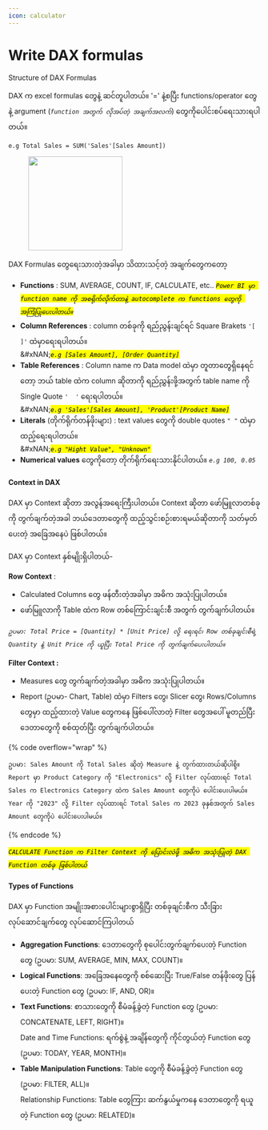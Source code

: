 ```yaml
---
icon: calculator
---
```


# Write DAX formulas

Structure of DAX Formulas

DAX က excel formulas တွေနဲ့ ဆင်တူပါတယ်။ '=' နဲ့စပြီး functions/operator တွေနဲ့ argument (_`function အတွက် လိုအပ်တဲ့ အချက်အလက်`_) တွေကိုပေါင်းစပ်ရေးသားရပါတယ်။

`e.g Total Sales = SUM('Sales'[Sales Amount])`

<figure><img src=".gitbook/assets/image (2).png" alt="" width="188"><figcaption></figcaption></figure>

DAX Formulas တွေရေးသားတဲ့အခါမှာ သိထားသင့်တဲ့ အချက်တွေကတော့

* **Functions** : SUM, AVERAGE, COUNT, IF, CALCULATE, etc.. _<mark style="background-color:yellow;">`Power BI မှာ function name ကို အစရိုက်လိုက်တာနဲ့ autocomplete က functions တွေကို အကြံပြုပေးပါတယ်။`</mark>_
* **Column References** : column တစ်ခုကို ရည်ညွန်းချင်ရင် Square Brakets `'[ ]'` ထဲမှာရေးရပါတယ်။  \
  &#xNAN;_<mark style="background-color:yellow;">`e.g [Sales Amount], [Order Quantity]`</mark>_
* **Table References** : Column name က Data model ထဲမှာ တူတာတွေရှိနေရင်တော့ ဘယ် table ထဲက column ဆိုတာကို ရည်ညွှန်းဖို့အတွက် table name ကို Single Quote `'  '` ရေးရပါတယ်။  \
  &#xNAN;_<mark style="background-color:yellow;">`e.g 'Sales'[Sales Amount], 'Product'[Product Name]`</mark>_
* **Literals** (တိုက်ရိုက်တန်ဖိုးများ) : text values တွေကို double quotes `" "` ထဲမှာထည့်ရေးရပါတယ်။  \
  &#xNAN;_<mark style="background-color:yellow;">`e.g "Hight Value", "Unknown"`</mark>_
* **Numerical values** တွေကိုတော့ တိုက်ရိုက်ရေးသားနိုင်ပါတယ်။ _`e.g 100, 0.05`_

#### &#x20;Context in DAX

DAX မှာ Context ဆိုတာ အလွန်အရေးကြီးပါတယ်။ Context ဆိုတာ ဖော်မြူလာတစ်ခုကို တွက်ချက်တဲ့အခါ ဘယ်ဒေတာတွေကို ထည့်သွင်းစဉ်းစားရမယ်ဆိုတာကို သတ်မှတ်ပေးတဲ့ အခြေအနေပဲ ဖြစ်ပါတယ်။

DAX မှာ Context နှစ်မျိုးရှိပါတယ်-

**Row Context** :&#x20;

* Calculated Columns တွေ ဖန်တီးတဲ့အခါမှာ အဓိက အသုံးပြုပါတယ်။
* ဖော်မြူလာကို Table ထဲက Row တစ်ကြောင်းချင်းစီ အတွက် တွက်ချက်ပါတယ်။

_`ဥပမာ: Total Price = [Quantity] * [Unit Price] လို့ ရေးရင်၊ Row တစ်ခုချင်းစီရဲ့ Quantity နဲ့ Unit Price ကို ယူပြီး Total Price ကို တွက်ချက်ပေးပါတယ်။`_

&#x20;**Filter Context :**

* Measures တွေ တွက်ချက်တဲ့အခါမှာ အဓိက အသုံးပြုပါတယ်။
* Report (ဥပမာ- Chart, Table) ထဲမှာ Filters တွေ၊ Slicer တွေ၊ Rows/Columns တွေမှာ ထည့်ထားတဲ့ Value တွေကနေ ဖြစ်ပေါ်လာတဲ့ Filter တွေအပေါ် မူတည်ပြီး ဒေတာတွေကို စစ်ထုတ်ပြီး တွက်ချက်ပါတယ်။

{% code overflow="wrap" %}
```
ဥပမာ: Sales Amount ကို Total Sales ဆိုတဲ့ Measure နဲ့ တွက်ထားတယ်ဆိုပါစို့။
Report မှာ Product Category ကို "Electronics" လို့ Filter လုပ်ထားရင် Total Sales က Electronics Category ထဲက Sales Amount တွေကိုပဲ ပေါင်းပေးပါမယ်။
Year ကို "2023" လို့ Filter လုပ်ထားရင် Total Sales က 2023 ခုနှစ်အတွက် Sales Amount တွေကိုပဲ ပေါင်းပေးပါမယ်။
```
{% endcode %}

_<mark style="background-color:yellow;">`CALCULATE Function က Filter Context ကို ပြောင်းလဲဖို့ အဓိက အသုံးပြုတဲ့ DAX Function တစ်ခု ဖြစ်ပါတယ်`</mark>_

#### &#x20;Types of Functions

DAX မှာ Function အမျိုးအစားပေါင်းများစွာရှိပြီး တစ်ခုချင်းစီက သီးခြားလုပ်ဆောင်ချက်တွေ လုပ်ဆောင်ကြပါတယ်

* **Aggregation Functions**: ဒေတာတွေကို စုပေါင်းတွက်ချက်ပေးတဲ့ Function တွေ (ဥပမာ: SUM, AVERAGE, MIN, MAX, COUNT)။
* **Logical Functions**: အခြေအနေတွေကို စစ်ဆေးပြီး True/False တန်ဖိုးတွေ ပြန်ပေးတဲ့ Function တွေ (ဥပမာ: IF, AND, OR)။
* **Text Functions**: စာသားတွေကို စီမံခန့်ခွဲတဲ့ Function တွေ (ဥပမာ: CONCATENATE, LEFT, RIGHT)။  \
  Date and Time Functions: ရက်စွဲနဲ့ အချိန်တွေကို ကိုင်တွယ်တဲ့ Function တွေ (ဥပမာ: TODAY, YEAR, MONTH)။
* **Table Manipulation Functions**: Table တွေကို စီမံခန့်ခွဲတဲ့ Function တွေ (ဥပမာ: FILTER, ALL)။  \
  Relationship Functions: Table တွေကြား ဆက်နွယ်မှုကနေ ဒေတာတွေကို ရယူတဲ့ Function တွေ (ဥပမာ: RELATED)။
